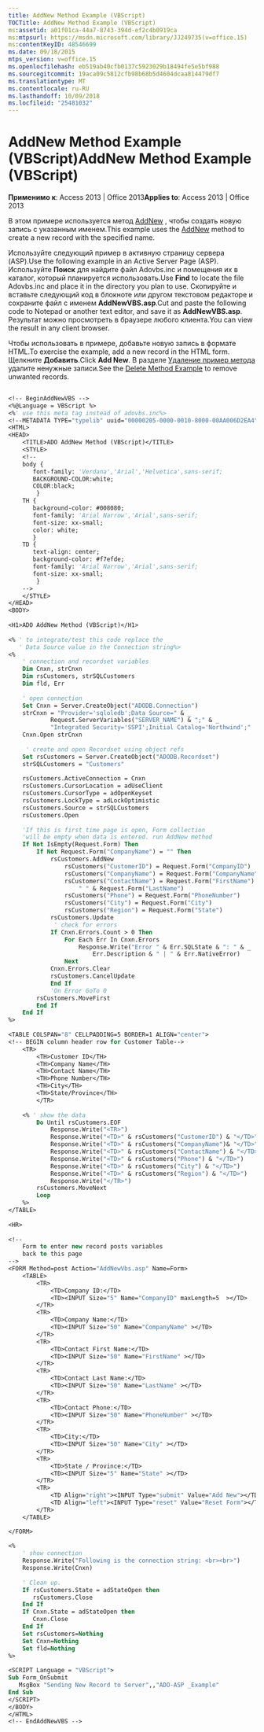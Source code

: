 ```yaml
---
title: AddNew Method Example (VBScript)
TOCTitle: AddNew Method Example (VBScript)
ms:assetid: a01f01ca-44a7-8743-394d-ef2c4b0919ca
ms:mtpsurl: https://msdn.microsoft.com/library/JJ249735(v=office.15)
ms:contentKeyID: 48546699
ms.date: 09/18/2015
mtps_version: v=office.15
ms.openlocfilehash: eb519ab40cfb0137c5923029b18494fe5e5bf988
ms.sourcegitcommit: 19aca09c5812cfb98b68b5d4604dcaa814479df7
ms.translationtype: MT
ms.contentlocale: ru-RU
ms.lasthandoff: 10/09/2018
ms.locfileid: "25481032"
---
```

# <a name="addnew-method-example-vbscript"></a><span data-ttu-id="6b53c-102">AddNew Method Example (VBScript)</span><span class="sxs-lookup"><span data-stu-id="6b53c-102">AddNew Method Example (VBScript)</span></span>


<span data-ttu-id="6b53c-103">**Применимо к**: Access 2013 | Office 2013</span><span class="sxs-lookup"><span data-stu-id="6b53c-103">**Applies to**: Access 2013 | Office 2013</span></span>

<span data-ttu-id="6b53c-104">В этом примере используется метод [AddNew](addnew-method-ado.md) , чтобы создать новую запись с указанным именем.</span><span class="sxs-lookup"><span data-stu-id="6b53c-104">This example uses the [AddNew](addnew-method-ado.md) method to create a new record with the specified name.</span></span>

<span data-ttu-id="6b53c-105">Используйте следующий пример в активную страницу сервера (ASP).</span><span class="sxs-lookup"><span data-stu-id="6b53c-105">Use the following example in an Active Server Page (ASP).</span></span> <span data-ttu-id="6b53c-106">Используйте **Поиск** для найдите файл Adovbs.inc и помещения их в каталог, который планируется использовать.</span><span class="sxs-lookup"><span data-stu-id="6b53c-106">Use **Find** to locate the file Adovbs.inc and place it in the directory you plan to use.</span></span> <span data-ttu-id="6b53c-107">Скопируйте и вставьте следующий код в блокноте или другом текстовом редакторе и сохраните файл с именем **AddNewVBS.asp**.</span><span class="sxs-lookup"><span data-stu-id="6b53c-107">Cut and paste the following code to Notepad or another text editor, and save it as **AddNewVBS.asp**.</span></span> <span data-ttu-id="6b53c-108">Результат можно просмотреть в браузере любого клиента.</span><span class="sxs-lookup"><span data-stu-id="6b53c-108">You can view the result in any client browser.</span></span>

<span data-ttu-id="6b53c-109">Чтобы использовать в примере, добавьте новую запись в формате HTML.</span><span class="sxs-lookup"><span data-stu-id="6b53c-109">To exercise the example, add a new record in the HTML form.</span></span> <span data-ttu-id="6b53c-110">Щелкните **Добавить**.</span><span class="sxs-lookup"><span data-stu-id="6b53c-110">Click **Add New**.</span></span> <span data-ttu-id="6b53c-111">В разделе [Удаление пример метода](delete-method-example-vbscript.md) удалите ненужные записи.</span><span class="sxs-lookup"><span data-stu-id="6b53c-111">See the [Delete Method Example](delete-method-example-vbscript.md) to remove unwanted records.</span></span>

```vb
 
<!-- BeginAddNewVBS --> 
<%@Language = VBScript %> 
<%' use this meta tag instead of adovbs.inc%> 
<!--METADATA TYPE="typelib" uuid="00000205-0000-0010-8000-00AA006D2EA4" --> 
<HTML> 
<HEAD> 
    <TITLE>ADO AddNew Method (VBScript)</TITLE> 
    <STYLE> 
    <!-- 
    body { 
       font-family: 'Verdana','Arial','Helvetica',sans-serif; 
       BACKGROUND-COLOR:white; 
       COLOR:black; 
        } 
    TH { 
       background-color: #008080;  
       font-family: 'Arial Narrow','Arial',sans-serif;  
       font-size: xx-small; 
       color: white; 
       } 
    TD {  
       text-align: center; 
       background-color: #f7efde; 
       font-family: 'Arial Narrow','Arial',sans-serif;  
       font-size: xx-small; 
        } 
    --> 
    </STYLE> 
</HEAD> 
<BODY>  
 
<H1>ADO AddNew Method (VBScript)</H1> 
 
<% ' to integrate/test this code replace the  
   ' Data Source value in the Connection string%> 
<%  
    ' connection and recordset variables 
    Dim Cnxn, strCnxn 
    Dim rsCustomers, strSQLCustomers 
    Dim fld, Err 
 
    ' open connection 
    Set Cnxn = Server.CreateObject("ADODB.Connection") 
    strCnxn = "Provider='sqloledb';Data Source=" & _ 
            Request.ServerVariables("SERVER_NAME") & ";" & _ 
            "Integrated Security='SSPI';Initial Catalog='Northwind';" 
    Cnxn.Open strCnxn 
         
     ' create and open Recordset using object refs 
    Set rsCustomers = Server.CreateObject("ADODB.Recordset") 
    strSQLCustomers = "Customers" 
     
    rsCustomers.ActiveConnection = Cnxn 
    rsCustomers.CursorLocation = adUseClient 
    rsCustomers.CursorType = adOpenKeyset 
    rsCustomers.LockType = adLockOptimistic 
    rsCustomers.Source = strSQLCustomers 
    rsCustomers.Open 
 
    'If this is first time page is open, Form collection 
    'will be empty when data is entered. run AddNew method 
    If Not IsEmpty(Request.Form) Then 
        If Not Request.Form("CompanyName") = "" Then 
            rsCustomers.AddNew 
                rsCustomers("CustomerID") = Request.Form("CompanyID") 
                rsCustomers("CompanyName") = Request.Form("CompanyName") 
                rsCustomers("ContactName") = Request.Form("FirstName") & _ 
                    " " & Request.Form("LastName") 
                rsCustomers("Phone") = Request.Form("PhoneNumber") 
                rsCustomers("City") = Request.Form("City") 
                rsCustomers("Region") = Request.Form("State") 
            rsCustomers.Update 
             ' check for errors 
            If Cnxn.Errors.Count > 0 Then 
                For Each Err In Cnxn.Errors 
                    Response.Write("Error " & Err.SQLState & ": " & _ 
                        Err.Description & " | " & Err.NativeError) 
                Next 
            Cnxn.Errors.Clear 
            rsCustomers.CancelUpdate 
            End If 
            'On Error GoTo 0 
        rsCustomers.MoveFirst 
        End If 
    End If 
%> 
 
<TABLE COLSPAN="8" CELLPADDING=5 BORDER=1 ALIGN="center"> 
<!-- BEGIN column header row for Customer Table--> 
    <TR> 
        <TH>Customer ID</TH> 
        <TH>Company Name</TH> 
        <TH>Contact Name</TH> 
        <TH>Phone Number</TH> 
        <TH>City</TH> 
        <TH>State/Province</TH> 
        </TR> 
         
    <% ' show the data 
        Do Until rsCustomers.EOF 
            Response.Write("<TR>") 
            Response.Write("<TD>" & rsCustomers("CustomerID") & "</TD>") 
            Response.Write("<TD>" & rsCustomers("CompanyName")& "</TD>") 
            Response.Write("<TD>" & rsCustomers("ContactName") & "</TD>") 
            Response.Write("<TD>" & rsCustomers("Phone") & "</TD>") 
            Response.Write("<TD>" & rsCustomers("City") & "</TD>") 
            Response.Write("<TD>" & rsCustomers("Region") & "</TD>") 
            Response.Write("</TR>") 
        rsCustomers.MoveNext  
        Loop  
    %> 
</TABLE>  
 
<HR> 
 
<!-- 
    Form to enter new record posts variables 
    back to this page 
--> 
<FORM Method=post Action="AddNewVbs.asp" Name=Form> 
    <TABLE> 
        <TR> 
            <TD>Company ID:</TD> 
            <TD><INPUT Size="5" Name="CompanyID" maxLength=5  ></TD> 
        </TR> 
        <TR> 
            <TD>Company Name:</TD> 
            <TD><INPUT Size="50" Name="CompanyName" ></TD> 
        </TR> 
        <TR> 
            <TD>Contact First Name:</TD> 
            <TD><INPUT Size="50" Name="FirstName" ></TD> 
        </TR> 
        <TR> 
            <TD>Contact Last Name:</TD> 
            <TD><INPUT Size="50" Name="LastName" ></TD> 
        </TR> 
        <TR> 
            <TD>Contact Phone:</TD> 
            <TD><INPUT Size="50" Name="PhoneNumber" ></TD> 
        </TR> 
        <TR> 
            <TD>City:</TD> 
            <TD><INPUT Size="50" Name="City" ></TD> 
        </TR> 
        <TR> 
            <TD>State / Province:</TD> 
            <TD><INPUT Size="5" Name="State" ></TD> 
        </TR> 
        <TR> 
            <TD Align="right"><INPUT Type="submit" Value="Add New"></TD> 
            <TD Align="left"><INPUT Type="reset" Value="Reset Form"></TD> 
        </TR> 
    </TABLE> 

</FORM> 
 
<% 
    ' show connection 
    Response.Write("Following is the connection string: <br><br>") 
    Response.Write(Cnxn) 
 
    ' Clean up. 
    If rsCustomers.State = adStateOpen then 
       rsCustomers.Close 
    End If 
    If Cnxn.State = adStateOpen then 
       Cnxn.Close 
    End If 
    Set rsCustomers=Nothing 
    Set Cnxn=Nothing 
    Set fld=Nothing 
%> 
 
<SCRIPT Language = "VBScript"> 
Sub Form_OnSubmit 
   MsgBox "Sending New Record to Server",,"ADO-ASP _Example" 
End Sub 
</SCRIPT> 
</BODY> 
</HTML> 
<!-- EndAddNewVBS --> 
```

